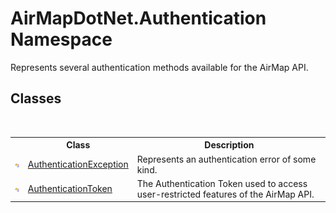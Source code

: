 # AirMapDotNet.Authentication Namespace
 

Represents several authentication methods available for the AirMap API.


## Classes
&nbsp;<table><tr><th></th><th>Class</th><th>Description</th></tr><tr><td>![Public class](media/pubclass.gif "Public class")</td><td><a href="623d418d-0dc0-0abb-b8a7-e8526623c906">AuthenticationException</a></td><td>
Represents an authentication error of some kind.</td></tr><tr><td>![Public class](media/pubclass.gif "Public class")</td><td><a href="15258315-443b-55bc-8fbf-3bec8544fd11">AuthenticationToken</a></td><td>
The Authentication Token used to access user-restricted features of the AirMap API.</td></tr></table>&nbsp;
